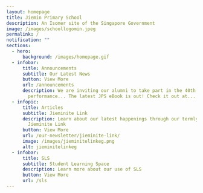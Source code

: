 ```yaml
---
layout: homepage
title: Jiemin Primary School
description: An Isomer site of the Singapore Government
image: /images/schoollogomin.jpeg
permalink: /
notification: ""
sections:
  - hero:
      background: /images/homepage.gif
  - infobar:
      title: Announcements
      subtitle: Our Latest News
      button: View More
      url: /announcements
      description: We are inviting our alumni to take part in the 40th Anniversary
        performance... The latest JPS eBook is out! Check it out at...
  - infopic:
      title: Articles
      subtitle: Jieminite Link
      description: Learn about our latest happenings through our termly newsletter
        Jieminite Link
      button: View More
      url: /our-newsletter/jieminite-link/
      image: /images/jieminitelinkeg.png
      alt: jieminitelinkeg
  - infobar:
      title: SLS
      subtitle: Student Learning Space
      description: Learn more about our use of SLS
      button: View More
      url: /sls
---
```


